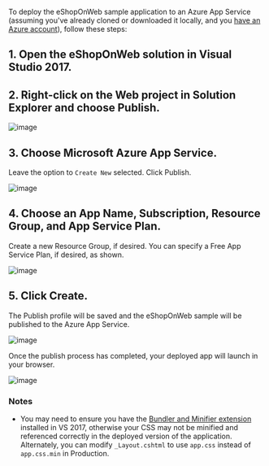 To deploy the eShopOnWeb sample application to an Azure App Service (assuming you've already cloned or downloaded it locally, and you [have an Azure account](https://azure.microsoft.com/en-us/free/)), follow these steps:

## 1. Open the eShopOnWeb solution in Visual Studio 2017.

## 2. Right-click on the Web project in Solution Explorer and choose Publish.

![image](https://user-images.githubusercontent.com/782127/29099490-bd993a7c-7c73-11e7-8197-f0b2b49692ca.png)

## 3. Choose Microsoft Azure App Service.
Leave the option to `Create New` selected. Click Publish.

![image](https://user-images.githubusercontent.com/782127/29099518-e2ac1258-7c73-11e7-898a-a953a13f98bb.png)

## 4. Choose an App Name, Subscription, Resource Group, and App Service Plan. 
Create a new Resource Group, if desired. You can specify a Free App Service Plan, if desired, as shown.

![image](https://user-images.githubusercontent.com/782127/29099600-5c4876e2-7c74-11e7-9174-5ce83a079d6e.png)

## 5. Click Create.
The Publish profile will be saved and the eShopOnWeb sample will be published to the Azure App Service.

![image](https://user-images.githubusercontent.com/782127/29100222-4fcef162-7c78-11e7-9c3b-a2513327b83b.png)

Once the publish process has completed, your deployed app will launch in your browser.

![image](https://user-images.githubusercontent.com/782127/29100294-a869fa56-7c78-11e7-8b01-f0a0ad4e1c1f.png)

### Notes

- You may need to ensure you have the [Bundler and Minifier extension](https://docs.microsoft.com/en-us/aspnet/core/client-side/bundling-and-minification) installed in VS 2017, otherwise your CSS may not be minified and referenced correctly in the deployed version of the application. Alternately, you can modify `_Layout.cshtml` to use `app.css` instead of `app.css.min` in Production.
